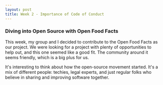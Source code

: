 ```yaml
---
layout: post
title: Week 2 - Importance of Code of Conduct 
---
```


### Diving into Open Source with Open Food Facts

This week, my group and I decided to contribute to the Open Food Facts as our project. We were looking for a project with plenty of opportunities to help out, and this one seemed like a good fit. The community around it seems friendly, which is a big plus for us.

It's interesting to think about how the open-source movement started. It's a mix of different people: techies, legal experts, and just regular folks who believe in sharing and improving software together.
